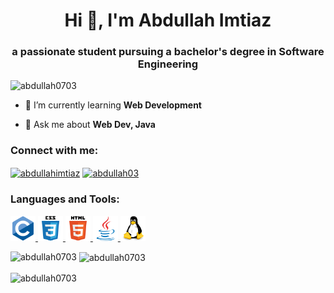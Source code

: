 <h1 align="center">Hi 👋, I'm Abdullah Imtiaz</h1>
<h3 align="center">a passionate student pursuing a bachelor's degree in Software Engineering</h3>

<p align="left"> <img src="https://komarev.com/ghpvc/?username=abdullah0703&label=Profile%20views&color=0e75b6&style=flat" alt="abdullah0703" /> </p>

- 🌱 I’m currently learning **Web Development**

- 💬 Ask me about **Web Dev, Java**

<h3 align="left">Connect with me:</h3>
<p align="left">
<a href="https://linkedin.com/in/abdullahimtiaz" target="blank"><img align="center" src="https://raw.githubusercontent.com/rahuldkjain/github-profile-readme-generator/master/src/images/icons/Social/linked-in-alt.svg" alt="abdullahimtiaz" height="30" width="40" /></a>
<a href="https://www.leetcode.com/abdullah03" target="blank"><img align="center" src="https://raw.githubusercontent.com/rahuldkjain/github-profile-readme-generator/master/src/images/icons/Social/leet-code.svg" alt="abdullah03" height="30" width="40" /></a>
</p>

<h3 align="left">Languages and Tools:</h3>
<p align="left"> <a href="https://www.cprogramming.com/" target="_blank" rel="noreferrer"> <img src="https://raw.githubusercontent.com/devicons/devicon/master/icons/c/c-original.svg" alt="c" width="40" height="40"/> </a> <a href="https://www.w3schools.com/css/" target="_blank" rel="noreferrer"> <img src="https://raw.githubusercontent.com/devicons/devicon/master/icons/css3/css3-original-wordmark.svg" alt="css3" width="40" height="40"/> </a> <a href="https://www.w3.org/html/" target="_blank" rel="noreferrer"> <img src="https://raw.githubusercontent.com/devicons/devicon/master/icons/html5/html5-original-wordmark.svg" alt="html5" width="40" height="40"/> </a> <a href="https://www.java.com" target="_blank" rel="noreferrer"> <img src="https://raw.githubusercontent.com/devicons/devicon/master/icons/java/java-original.svg" alt="java" width="40" height="40"/> </a> <a href="https://www.linux.org/" target="_blank" rel="noreferrer"> <img src="https://raw.githubusercontent.com/devicons/devicon/master/icons/linux/linux-original.svg" alt="linux" width="40" height="40"/> </a> </p>

<p><img align="left" src="https://github-readme-stats.vercel.app/api/top-langs?username=abdullah0703&show_icons=true&locale=en&layout=compact" alt="abdullah0703" /></p>

<p>&nbsp;<img align="center" src="https://github-readme-stats.vercel.app/api?username=abdullah0703&show_icons=true&locale=en" alt="abdullah0703" /></p>

<p><img align="center" src="https://github-readme-streak-stats.herokuapp.com/?user=abdullah0703&" alt="abdullah0703" /></p>

